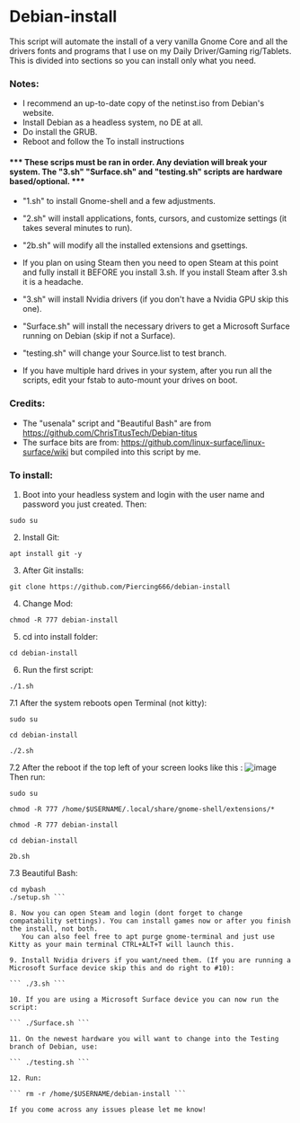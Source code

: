 # Debian-install
This script will automate the install of a very vanilla Gnome Core and all the drivers fonts and programs that I use on my Daily Driver/Gaming rig/Tablets.
This is divided into sections so you can install only what you need.


### Notes:
- I recommend an up-to-date copy of the netinst.iso from Debian's website.
- Install Debian as a headless system, no DE at all.
- Do install the GRUB.
- Reboot and follow the To install instructions

#### *** These scrips must be ran in order. Any deviation will break your system. The "3.sh" "Surface.sh" and "testing.sh" scripts are hardware based/optional. ***
  
- "1.sh" to install Gnome-shell and a few adjustments.
  
- "2.sh" will install applications, fonts, cursors, and customize settings (it takes several minutes to run).

- "2b.sh" will modify all the installed extensions and gsettings.

- If you plan on using Steam then you need to open Steam at this point and fully install it BEFORE you install 3.sh. If you install Steam after 3.sh it is a headache.
  
- "3.sh" will install Nvidia drivers (if you don't have a Nvidia GPU skip this one).
  
- "Surface.sh" will install the necessary drivers to get a Microsoft Surface running on Debian (skip if not a Surface).
  
- "testing.sh" will change your Source.list to test branch.
  
- If you have multiple hard drives in your system, after you run all the scripts, edit your fstab to auto-mount your drives on boot.

### Credits:
- The "usenala" script and "Beautiful Bash" are from https://github.com/ChrisTitusTech/Debian-titus
- The surface bits are from: https://github.com/linux-surface/linux-surface/wiki but compiled into this script by me.

 
### To install:

1. Boot into your headless system and login with the user name and password you just created. Then:

``` sudo su ```

2. Install Git:

``` apt install git -y ```

3. After Git installs:

``` git clone https://github.com/Piercing666/debian-install ```

4. Change Mod:

``` chmod -R 777 debian-install ```

5. cd into install folder:

``` cd debian-install ```

6. Run the first script:

``` ./1.sh ```

7.1 After the system reboots open Terminal (not kitty):

``` sudo su ```

``` cd debian-install ```

``` ./2.sh ```

7.2 After the reboot if the top left of your screen looks like this : ![image](https://github.com/Piercing666/debian-install/assets/155384428/d0a4372f-f2d7-430d-b0d2-108407b9db40) Then run:

``` sudo su ```

``` chmod -R 777 /home/$USERNAME/.local/share/gnome-shell/extensions/* ```

``` chmod -R 777 debian-install ```

``` cd debian-install ```

``` 2b.sh ```

7.3 Beautiful Bash:

``` git clone https://github.com/christitustech/mybash
cd mybash
./setup.sh ```

8. Now you can open Steam and login (dont forget to change compatability settings). You can install games now or after you finish the install, not both.
   You can also feel free to apt purge gnome-terminal and just use Kitty as your main terminal CTRL+ALT+T will launch this.

9. Install Nvidia drivers if you want/need them. (If you are running a Microsoft Surface device skip this and do right to #10):
   
``` ./3.sh ```

10. If you are using a Microsoft Surface device you can now run the script:

``` ./Surface.sh ```

11. On the newest hardware you will want to change into the Testing branch of Debian, use:

``` ./testing.sh ```

12. Run:

``` rm -r /home/$USERNAME/debian-install ```

If you come across any issues please let me know!
